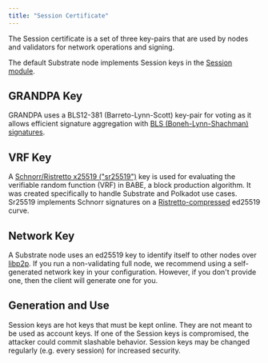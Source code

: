 ```yaml
---
title: "Session Certificate"
---
```


The Session certificate is a set of three key-pairs that are used by nodes and validators for network operations and signing.

The default Substrate node implements Session keys in the [Session module](/rustdocs/v1.0/srml_session/index.html).

## GRANDPA Key

GRANDPA uses a BLS12-381 (Barreto-Lynn-Scott) key-pair for voting as it allows efficient signature aggregation with [BLS (Boneh-Lynn-Shachman) signatures](https://github.com/w3f/bls).

## VRF Key

A [Schnorr/Ristretto x25519 ("sr25519")](https://github.com/w3f/schnorrkel) key is used for evaluating the verifiable random function (VRF) in BABE, a block production algorithm. It was created specifically to handle Substrate and Polkadot use cases. Sr25519 implements Schnorr signatures on a [Ristretto-compressed](https://ristretto.group) ed25519 curve.

## Network Key

A Substrate node uses an ed25519 key to identify itself to other nodes over [libp2p](https://github.com/libp2p/rust-libp2p). If you run a non-validating full node, we recommend using a self-generated network key in your configuration. However, if you don't provide one, then the client will generate one for you.

## Generation and Use

Session keys are hot keys that must be kept online. They are not meant to be used as account keys. If one of the Session keys is compromised, the attacker could commit slashable behavior. Session keys may be changed regularly (e.g. every session) for increased security.
